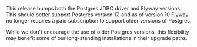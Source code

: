 This release bumps both the Postgres JDBC driver and Flyway versions. This should better support Postgres version 17, and as of version 10 Flyway no longer requires a paid subscription to support older versions of Postgres.

While we don't encourage the use of older Postgres versions, this flexibility may benefit some of our long-standing installations in their upgrade paths.
